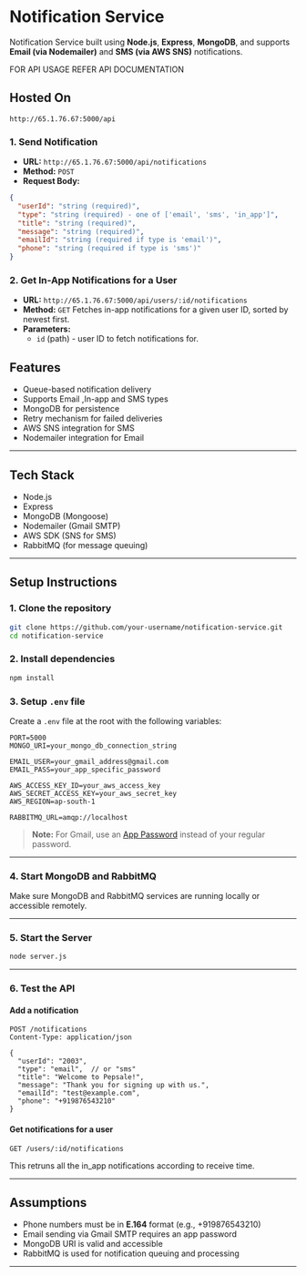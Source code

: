 
# Notification Service

Notification Service built using **Node.js**, **Express**, **MongoDB**, and supports **Email (via Nodemailer)** and **SMS (via AWS SNS)** notifications.

FOR API USAGE REFER API DOCUMENTATION

## Hosted On
```
http://65.1.76.67:5000/api
```
### 1. Send Notification
- **URL:** `http://65.1.76.67:5000/api/notifications`
- **Method:** `POST`
- **Request Body:**
```json
{
  "userId": "string (required)",
  "type": "string (required) - one of ['email', 'sms', 'in_app']",
  "title": "string (required)",
  "message": "string (required)",
  "emailId": "string (required if type is 'email')",
  "phone": "string (required if type is 'sms')"
}
```

### 2. Get In-App Notifications for a User
- **URL:** `http://65.1.76.67:5000/api/users/:id/notifications`
- **Method:** `GET`
Fetches in-app notifications for a given user ID, sorted by newest first.
- **Parameters:**
  - `id` (path) - user ID to fetch notifications for.


##  Features

- Queue-based notification delivery
- Supports Email ,In-app and SMS types
- MongoDB for persistence
- Retry mechanism for failed deliveries
- AWS SNS integration for SMS
- Nodemailer integration for Email

---

##  Tech Stack

- Node.js
- Express
- MongoDB (Mongoose)
- Nodemailer (Gmail SMTP)
- AWS SDK (SNS for SMS)
- RabbitMQ (for message queuing)

---

##  Setup Instructions

### 1. Clone the repository

```bash
git clone https://github.com/your-username/notification-service.git
cd notification-service
```

### 2. Install dependencies

```bash
npm install
```

### 3. Setup `.env` file

Create a `.env` file at the root with the following variables:

```env
PORT=5000
MONGO_URI=your_mongo_db_connection_string

EMAIL_USER=your_gmail_address@gmail.com
EMAIL_PASS=your_app_specific_password

AWS_ACCESS_KEY_ID=your_aws_access_key
AWS_SECRET_ACCESS_KEY=your_aws_secret_key
AWS_REGION=ap-south-1

RABBITMQ_URL=amqp://localhost
```

> **Note:** For Gmail, use an [App Password](https://support.google.com/accounts/answer/185833) instead of your regular password.

---

### 4. Start MongoDB and RabbitMQ

Make sure MongoDB and RabbitMQ services are running locally or accessible remotely.

---

### 5. Start the Server

```bash
node server.js
```

---

### 6. Test the API

#### Add a notification

```http
POST /notifications
Content-Type: application/json

{
  "userId": "2003",
  "type": "email",  // or "sms"
  "title": "Welcome to Pepsale!",
  "message": "Thank you for signing up with us.",
  "emailId": "test@example.com",
  "phone": "+919876543210"
}
```

#### Get notifications for a user

```http
GET /users/:id/notifications
```
This retruns all the in_app notifications according to receive time.


---



## Assumptions

- Phone numbers must be in **E.164** format (e.g., +919876543210)
- Email sending via Gmail SMTP requires an app password
- MongoDB URI is valid and accessible
- RabbitMQ is used for notification queuing and processing

---


